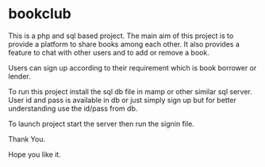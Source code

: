 # bookclub

This is a php and sql based project. The main aim of this project is to provide a platform to share books among each other. It also provides a feature to chat with other users and to add or remove a book.

Users can sign up according to their requirement which is book borrower or lender.

To run this project install the sql db file in mamp or other similar sql server. User id and pass is available in db or just simply sign up but for better understanding use the id/pass from db.

To launch project start the server then run the signin file.

Thank You.

Hope you like it. 
